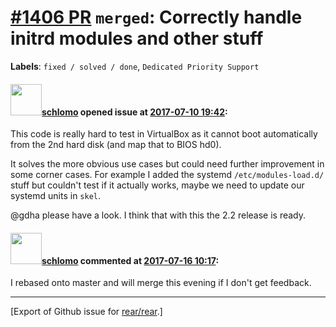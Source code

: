 [\#1406 PR](https://github.com/rear/rear/pull/1406) `merged`: Correctly handle initrd modules and other stuff
=============================================================================================================

**Labels**: `fixed / solved / done`, `Dedicated Priority Support`

#### <img src="https://avatars.githubusercontent.com/u/101384?v=4" width="50">[schlomo](https://github.com/schlomo) opened issue at [2017-07-10 19:42](https://github.com/rear/rear/pull/1406):

This code is really hard to test in VirtualBox as it cannot boot
automatically from the 2nd hard disk (and map that to BIOS hd0).

It solves the more obvious use cases but could need further improvement
in some corner cases. For example I added the systemd
`/etc/modules-load.d/` stuff but couldn't test if it actually works,
maybe we need to update our systemd units in `skel`.

@gdha please have a look. I think that with this the 2.2 release is
ready.

#### <img src="https://avatars.githubusercontent.com/u/101384?v=4" width="50">[schlomo](https://github.com/schlomo) commented at [2017-07-16 10:17](https://github.com/rear/rear/pull/1406#issuecomment-315599517):

I rebased onto master and will merge this evening if I don't get
feedback.

------------------------------------------------------------------------

\[Export of Github issue for
[rear/rear](https://github.com/rear/rear).\]
